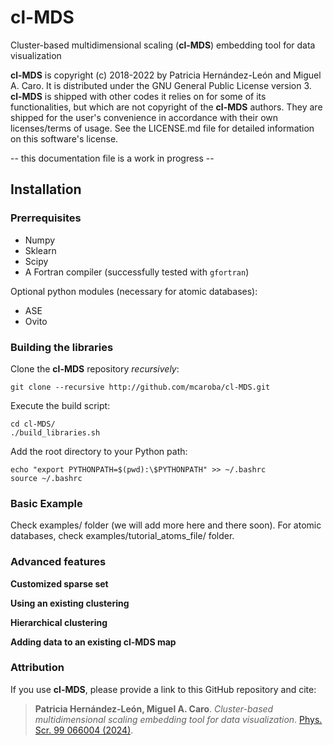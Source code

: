 # cl-MDS
Cluster-based multidimensional scaling (**cl-MDS**) embedding tool for data visualization

**cl-MDS** is copyright (c) 2018-2022 by Patricia Hernández-León and Miguel A. Caro. It is
distributed under the GNU General Public License version 3. **cl-MDS** is shipped with other
codes it relies on for some of its functionalities, but which are not copyright of the
**cl-MDS** authors. They are shipped for the user's convenience in accordance with their
own licenses/terms of usage. See the LICENSE.md file for detailed information on this
software's license.

-- this documentation file is a work in progress --

## Installation

### Prerrequisites

- Numpy
- Sklearn
- Scipy
- A Fortran compiler (successfully tested with `gfortran`)

Optional python modules (necessary for atomic databases):
- ASE
- Ovito

### Building the libraries

Clone the **cl-MDS** repository *recursively*:

    git clone --recursive http://github.com/mcaroba/cl-MDS.git

Execute the build script:

    cd cl-MDS/
    ./build_libraries.sh

Add the root directory to your Python path:

    echo "export PYTHONPATH=$(pwd):\$PYTHONPATH" >> ~/.bashrc
    source ~/.bashrc

### Basic Example  
Check examples/ folder (we will add more here and there soon).
For atomic databases, check examples/tutorial\_atoms\_file/ folder.


### Advanced features
__Customized sparse set__

__Using an existing clustering__

__Hierarchical clustering__

__Adding data to an existing cl-MDS map__


### Attribution

If you use **cl-MDS**, please provide a link to this GitHub repository and cite:

>**Patricia Hernández-León, Miguel A. Caro**. *Cluster-based multidimensional
>scaling embedding tool for data visualization*. [Phys. Scr. 99 066004
>(2024)](https://iopscience.iop.org/article/10.1088/1402-4896/ad432e).
